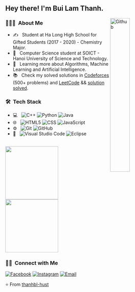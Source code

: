 <h2> Hey there! I'm Bui Lam Thanh.</h2>
<img width="35%" align="right" alt="Github" src="https://user-images.githubusercontent.com/48678280/88862734-4903af80-d201-11ea-968b-9c939d88a37c.gif" />
<h3> 👨🏻‍💻 &nbsp;About Me </h3>

- ✍️ &nbsp; Student at Ha Long High School for Gifted Students (2017 - 2020) - Chemistry Major.
- 💼 &nbsp; Computer Science student at SOICT - Hanoi University of Science and Technology.
- 🌱 &nbsp; Learning more about Algorithms, Machine Learning and Artificial Intelligence.
- 📚 &nbsp; Check my solved solutions in <a href="https://codeforces.com/profile/thanhbl-hust" _targer="blank">Codeforces</a> (500+ problems) and <a href="https://leetcode.com/lthanhbuii/" _targer="blank">LeetCode</a> && <a href="https://github.com/thanhbl-hust/algorithms-trainingto2023/tree/main/Leetcode%20-%20problems">solution solved</a>.

<h3> 🛠 &nbsp;Tech Stack</h3>

- 💻 &nbsp;
  ![C++](https://img.shields.io/badge/-C++-333333?style=flat&logo=C%2B%2B&logoColor=00599C)
  ![Python](https://img.shields.io/badge/-Python-333333?style=flat&logo=python)
  ![Java](https://img.shields.io/badge/-Java-333333?style=flat&logo=Java&logoColor=007396)
- 🌐 &nbsp;
  ![HTML5](https://img.shields.io/badge/-HTML5-333333?style=flat&logo=HTML5)
  ![CSS](https://img.shields.io/badge/-CSS-333333?style=flat&logo=CSS3&logoColor=1572B6)
  ![JavaScript](https://img.shields.io/badge/-JavaScript-333333?style=flat&logo=javascript)
- ⚙️ &nbsp;
  ![Git](https://img.shields.io/badge/-Git-333333?style=flat&logo=git)
  ![GitHub](https://img.shields.io/badge/-GitHub-333333?style=flat&logo=github)
- 🔧 &nbsp;
  ![Visual Studio Code](https://img.shields.io/badge/-Visual%20Studio%20Code-333333?style=flat&logo=visual-studio-code&logoColor=007ACC)
  ![Eclipse](https://img.shields.io/badge/-Eclipse-333333?style=flat&logo=eclipse-ide&logoColor=2C2255)

<br/>

<a href="https://github.com/thanhbl-hust">
  <img height="165em" src="https://github-readme-stats.vercel.app/api?username=thanhbl-hust&theme=buefy&show_icons=true" />
  <img height="165em" src="https://github-readme-stats.vercel.app/api/top-langs/?username=thanhbl-hust&theme=buefy&layout=compact" />
</a>

<br/>

<h3> 🤝🏻 &nbsp;Connect with Me </h3>

<p align="center">

<a href="https://www.facebook.com/lamthanh2k/"><img alt="Facebook" src="https://img.shields.io/badge/Facebook-Bùi%20Lâm%20Thanh-blue?style=flat-square&logo=facebook"></a>
<a href="https://www.instagram.com/thanh4cham/"><img alt="Instagram" src="https://img.shields.io/badge/Instagram-thanh4cham-blue?style=flat-square&logo=instagram"></a>
<a href="mailto:lamthanhbui02@gmail.com"><img alt="Email" src="https://img.shields.io/badge/Email-lamthanhbui02@gmail.com-blue?style=flat-square&logo=gmail"></a>
</p>

⭐️ From [thanhbl-hust](https://github.com/thanhbl-hust)
